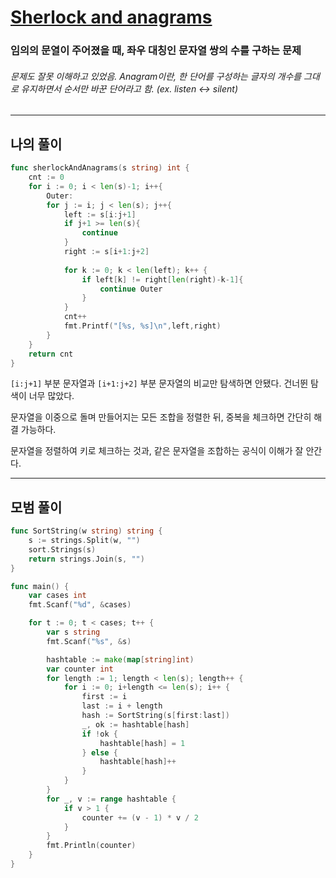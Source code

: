 # [Sherlock and anagrams](https://www.hackerrank.com/challenges/sherlock-and-anagrams/problem?isFullScreen=true)

### 임의의 문열이 주어졌을 때, 좌우 대칭인 문자열 쌍의 수를 구하는 문제

###### 문제도 잘못 이해하고 있었음. Anagram이란, 한 단어를 구성하는 글자의 개수를 그대로 유지하면서 순서만 바꾼 단어라고 함. (ex. listen <-> silent)

---

## 나의 풀이
```go
func sherlockAndAnagrams(s string) int {
    cnt := 0
    for i := 0; i < len(s)-1; i++{
        Outer:
        for j := i; j < len(s); j++{
            left := s[i:j+1]
            if j+1 >= len(s){
                continue
            }
            right := s[i+1:j+2]
            
            for k := 0; k < len(left); k++ {
                if left[k] != right[len(right)-k-1]{
                    continue Outer
                }
            }
            cnt++
            fmt.Printf("[%s, %s]\n",left,right)
        }
    }
    return cnt
}
```
`[i:j+1]` 부분 문자열과 `[i+1:j+2]` 부분 문자열의 비교만 탐색하면 안됐다. 건너뛴 탐색이 너무 많았다.

문자열을 이중으로 돌며 만들어지는 모든 조합을 정렬한 뒤, 중복을 체크하면 간단히 해결 가능하다.

문자열을 정렬하여 키로 체크하는 것과, 같은 문자열을 조합하는 공식이 이해가 잘 안간다.

---
## 모범 풀이
```go
func SortString(w string) string {
	s := strings.Split(w, "")
	sort.Strings(s)
	return strings.Join(s, "")
}

func main() {
	var cases int
	fmt.Scanf("%d", &cases)

	for t := 0; t < cases; t++ {
		var s string
		fmt.Scanf("%s", &s)

		hashtable := make(map[string]int)
		var counter int
		for length := 1; length < len(s); length++ {
			for i := 0; i+length <= len(s); i++ {
				first := i
				last := i + length
				hash := SortString(s[first:last])
				_, ok := hashtable[hash]
				if !ok {
					hashtable[hash] = 1
				} else {
					hashtable[hash]++
				}
			}
		}
		for _, v := range hashtable {
			if v > 1 {
				counter += (v - 1) * v / 2
			}
		}
		fmt.Println(counter)
	}
}
```